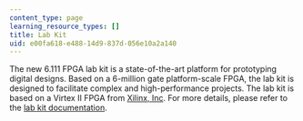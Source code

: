 ```yaml
---
content_type: page
learning_resource_types: []
title: Lab Kit
uid: e00fa618-e488-14d9-837d-056e10a2a140
---
```


The new 6.111 FPGA lab kit is a state-of-the-art platform for prototyping digital designs. Based on a 6-million gate platform-scale FPGA, the lab kit is designed to facilitate complex and high-performance projects. The lab kit is based on a Virtex II FPGA from [Xilinx, Inc](http://www.xilinx.com/). For more details, please refer to the [lab kit documentation](http://www-mtl.mit.edu/Courses/6.111/labkit/).